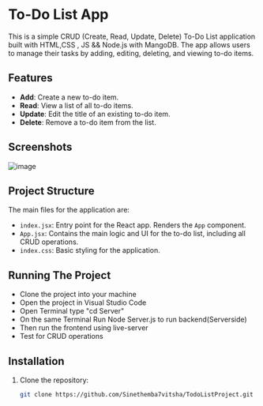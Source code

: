 # To-Do List App

This is a simple CRUD (Create, Read, Update, Delete) To-Do List application built with HTML,CSS , JS && Node.js with MangoDB. The app allows users to manage their tasks by adding, editing, deleting, and viewing to-do items.

## Features

- **Add**: Create a new to-do item.
- **Read**: View a list of all to-do items.
- **Update**: Edit the title of an existing to-do item.
- **Delete**: Remove a to-do item from the list.

## Screenshots

![image](https://github.com/user-attachments/assets/09140f2b-08ce-4980-a1d6-8ee32ffe63b3)



## Project Structure

The main files for the application are:
- `index.jsx`: Entry point for the React app. Renders the `App` component.
- `App.jsx`: Contains the main logic and UI for the to-do list, including all CRUD operations.
- `index.css`: Basic styling for the application.

## Running The Project 
 - Clone the project into your machine
 - Open the project in Visual Studio Code 
 - Open Terminal type "cd Server"
 - On the same Terminal Run Node Server.js to run backend(Serverside)
 - Then run the frontend using live-server
 - Test for CRUD operations 

## Installation

1. Clone the repository:
   ```bash
   git clone https://github.com/Sinethemba7vitsha/TodoListProject.git
